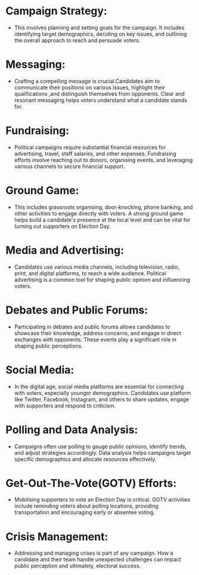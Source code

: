 # Campaign Strategy:
 - This involves planning and setting goals for the campaign. It includes identifying target demographics, deciding on key issues, and outlining the overall approach to reach and persuade voters.

# Messaging:
 - Crafting a compelling message is crucial.Candidates aim to communicate their positions on various issues, highlight their qualifications ,and distinguish themselves from opponents. Clear and resonant messaging
   helps voters understand what a candidate stands for.

# Fundraising:
 - Political campaigns require substantial financial resources for advertising, travel, staff salaries, and other expenses. Fundraising efforts involve reaching out to donors, organising events, and leveraging
   various channels to secure financial support.

# Ground Game:
 - This includes grassroots organising, door-knocking, phone banking, and other activities to engage directly with voters. A strong ground game helps build a candidate's presence at the local level and can be vital
   for turning out supporters on Election Day.

# Media and Advertising:
 - Candidates use various media channels, including television, radio, print, and digital platforms, to reach a wide audience. Political advertising is a common tool for shaping public opinion and influencing
   voters.

# Debates and Public Forums:
 - Participating in debates and public forums allows candidates to showcase their knowledge, address concerns, and engage in direct exchanges with opponents. These events play a significant role in shaping public
   perceptions.

# Social Media:
 - In the digital age, social media platforms are essential for connecting with voters, especially younger demographics. Candidates use platform like Twitter, Facebook, Instagram, and others to share updates,
   engage with supporters and respond to criticism.

# Polling and Data Analysis:
 - Campaigns often use polling to gauge public opinions, identify trends, and adjust strategies accordingly. Data analysis helps campaigns target specific demographics and allocate resources effectively.

# Get-Out-The-Vote(GOTV) Efforts:
 - Mobilising supporters to vote an Election Day is critical. GOTV activities include reminding voters about polling locations, providing transportation and encouraging early or absentee voting.

# Crisis Management:
 - Addressing and managing crises is part of any campaign. How a candidate and their team handle unexpected challenges can impact public perception and ultimately, electoral success.












   

